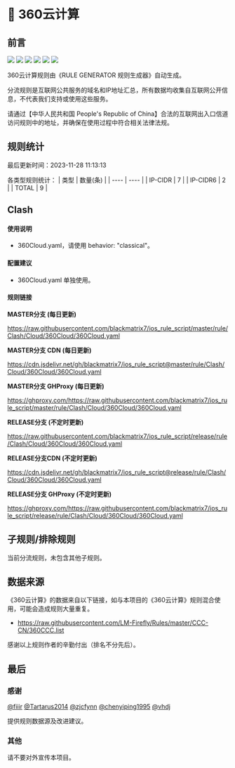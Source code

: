 # 🧸 360云计算

## 前言

![](https://shields.io/badge/-移除重复规则-ff69b4) ![](https://shields.io/badge/-DOMAIN与DOMAIN--SUFFIX合并-green) ![](https://shields.io/badge/-DOMAIN--SUFFIX间合并-critical) ![](https://shields.io/badge/-DOMAIN与DOMAIN--KEYWORD合并-9cf) ![](https://shields.io/badge/-DOMAIN--SUFFIX与DOMAIN--KEYWORD合并-blue) ![](https://shields.io/badge/-IP--CIDR(6)合并-blueviolet) 

360云计算规则由《RULE GENERATOR 规则生成器》自动生成。

分流规则是互联网公共服务的域名和IP地址汇总，所有数据均收集自互联网公开信息，不代表我们支持或使用这些服务。

请通过【中华人民共和国 People's Republic of China】合法的互联网出入口信道访问规则中的地址，并确保在使用过程中符合相关法律法规。

## 规则统计

最后更新时间：2023-11-28 11:13:13

各类型规则统计：
| 类型 | 数量(条)  | 
| ---- | ----  |
| IP-CIDR | 7  | 
| IP-CIDR6 | 2  | 
| TOTAL | 9  | 


## Clash 

#### 使用说明
- 360Cloud.yaml，请使用 behavior: "classical"。

#### 配置建议
- 360Cloud.yaml 单独使用。

#### 规则链接
**MASTER分支 (每日更新)**

https://raw.githubusercontent.com/blackmatrix7/ios_rule_script/master/rule/Clash/Cloud/360Cloud/360Cloud.yaml

**MASTER分支 CDN (每日更新)**

https://cdn.jsdelivr.net/gh/blackmatrix7/ios_rule_script@master/rule/Clash/Cloud/360Cloud/360Cloud.yaml

**MASTER分支 GHProxy (每日更新)**

https://ghproxy.com/https://raw.githubusercontent.com/blackmatrix7/ios_rule_script/master/rule/Clash/Cloud/360Cloud/360Cloud.yaml

**RELEASE分支 (不定时更新)**

https://raw.githubusercontent.com/blackmatrix7/ios_rule_script/release/rule/Clash/Cloud/360Cloud/360Cloud.yaml

**RELEASE分支CDN (不定时更新)**

https://cdn.jsdelivr.net/gh/blackmatrix7/ios_rule_script@release/rule/Clash/Cloud/360Cloud/360Cloud.yaml

**RELEASE分支 GHProxy (不定时更新)**

https://ghproxy.com/https://raw.githubusercontent.com/blackmatrix7/ios_rule_script/release/rule/Clash/Cloud/360Cloud/360Cloud.yaml

## 子规则/排除规则


当前分流规则，未包含其他子规则。

## 数据来源

《360云计算》的数据来自以下链接，如与本项目的《360云计算》规则混合使用，可能会造成规则大量重复。

- https://raw.githubusercontent.com/LM-Firefly/Rules/master/CCC-CN/360CCC.list


感谢以上规则作者的辛勤付出（排名不分先后）。

## 最后

### 感谢

[@fiiir](https://github.com/fiiir) [@Tartarus2014](https://github.com/Tartarus2014) [@zjcfynn](https://github.com/zjcfynn) [@chenyiping1995](https://github.com/chenyiping1995) [@vhdj](https://github.com/vhdj)

提供规则数据源及改进建议。

### 其他

请不要对外宣传本项目。